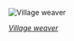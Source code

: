 
![Village weaver](https://upload.wikimedia.org/wikipedia/commons/thumb/7/71/Black-headed_weaver_%28Ploceus_cucullatus_bohndorffi%29_male_nest_building.jpg/600px-Black-headed_weaver_%28Ploceus_cucullatus_bohndorffi%29_male_nest_building.jpg)

*[Village weaver](https://wikipedia.org/wiki/File:Black-headed_weaver_(Ploceus_cucullatus_bohndorffi)_male_nest_building.jpg)*
